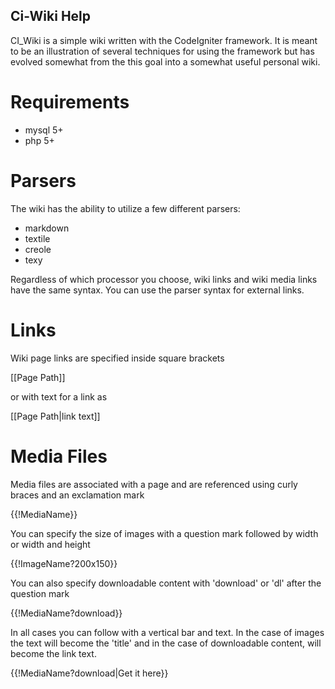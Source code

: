 Ci-Wiki Help
------------

CI_Wiki is a simple wiki written with the CodeIgniter framework. It is
meant to be an illustration of several techniques for using the framework
but has evolved somewhat from the this goal into a somewhat useful personal 
wiki. 

Requirements
============

* mysql 5+
* php 5+



Parsers
=======

The wiki has the ability to utilize a few different parsers:

* markdown
* textile
* creole
* texy

Regardless of which processor you choose, wiki links and wiki media links
have the same syntax. You can use the parser syntax for external links.

Links
=====

Wiki page links are specified inside square brackets

&#91;[Page Path]]

or with text for a link as

&#91;[Page Path|link text]]

Media Files
===========

Media files are associated with a page and are referenced using curly 
braces and an exclamation mark

&#123;{!MediaName}}

You can specify the size of images with a question mark followed by width 
or width and height

&#123;{!ImageName?200x150}}

You can also specify downloadable content with 'download' or 'dl' after the
question mark

&#123;{!MediaName?download}}

In all cases you can follow with a vertical bar and text. In the case of
images the text will become the 'title' and in the case of downloadable
content, will become the link text.

&#123;{!MediaName?download|Get it here}}
